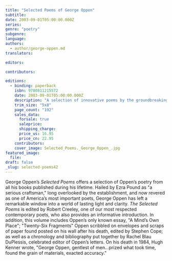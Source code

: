 ```yaml
---
title: "Selected Poems of George Oppen"
subtitle:
date: 2003-09-01T05:00:00.000Z
series:
genre: "poetry"
subgenre:
language:
authors:
  - author/george-oppen.md
translators:

editors:

contributors:

editions:
  - binding: paperback
    isbn: 9780811215572
    date: 2003-09-01T05:00:00.000Z
    description: "A selection of innovative poems by the groundbreaking Pulitzer Prize winner. "
    trim_size: "5x8"
    page_count: "192"
    sales_data:
      forsale: true
      saleprice:
      shipping_charge:
      price_us: 16.95
      price_cn: 22.95
    contributors:
    cover_image: Selected_Poems._George_Oppen_.jpg
featured_image:
  file:
draft: false
_slug: selected-poems42
---
```


George Oppen’s _Selected Poems_ offers a selection of Oppen’s poetry from all his books published during his lifetime. Hailed by Ezra Pound as "a serious craftsman," long overlooked by the establishment, and now revered as one of America’s most important poets, George Oppen has left a remarkable window into a world of lasting light and clarity. _The Selected Poems_ is edited by Robert Creeley, one of our most respected contemporary poets, who also provides an informative introduction. In addition, this volume includes Oppen’s only known essay, "A Mind’s Own Place"; "Twenty-Six Fragments" Oppen scribbled on envelopes and scraps of paper found posted on his wall after his death, edited by Stephen Cope; as well as a chronology and bibliography put together by Rachel Blau DuPlessis, celebrated editor of Oppen’s letters. On his death in 1984, Hugh Kenner wrote, "George Oppen, gentlest of men...prized what took time, found the grain of materials, exacted accuracy."

